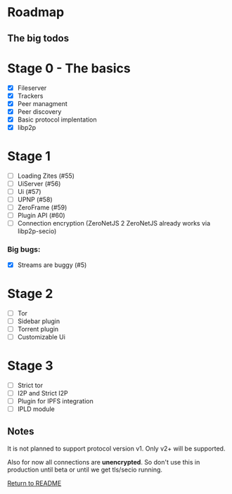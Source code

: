# Roadmap

## The big todos

# Stage 0 - The basics

 - [x] Fileserver
 - [x] Trackers
 - [x] Peer managment
 - [x] Peer discovery
 - [x] Basic protocol implentation
 - [x] libp2p

# Stage 1

 - [ ] Loading Zites (#55)
 - [ ] UiServer (#56)
 - [ ] Ui (#57)
 - [ ] UPNP (#58)
 - [ ] ZeroFrame (#59)
 - [ ] Plugin API (#60)
 - [ ] Connection encryption (ZeroNetJS 2 ZeroNetJS already works via libp2p-secio)

### Big bugs:
 - [x] Streams are buggy (#5)

# Stage 2

 - [ ] Tor
 - [ ] Sidebar plugin
 - [ ] Torrent plugin
 - [ ] Customizable Ui

# Stage 3

 - [ ] Strict tor
 - [ ] I2P and Strict I2P
 - [ ] Plugin for IPFS integration
 - [ ] IPLD module

## Notes

It is not planned to support protocol version v1. Only v2+ will be supported.

Also for now all connections are **unencrypted**. So don't use this in production until beta or until we get tls/secio running.

[Return to README](https://github.com/ZeroNetJS/zeronet-js/blob/master/README.md)

